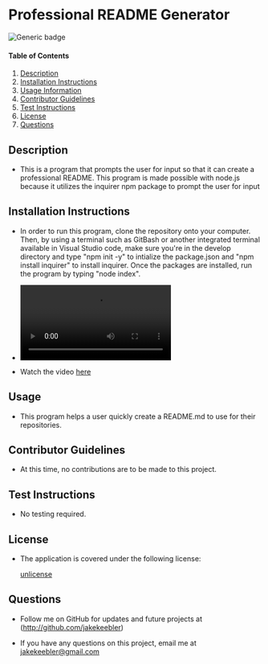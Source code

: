 # Professional README Generator

  ![Generic badge](https://img.shields.io/badge/license-unlicense-green.svg)

  #### Table of Contents
  
  1. [Description](#description)
  2. [Installation Instructions](#installation-instructions)
  3. [Usage Information](#usage-information)
  4. [Contributor Guidelines](#contributor-guidelines)
  5. [Test Instructions](#test-instructions)
  6. [License](#license)
  7. [Questions](#questions)
  
  ## Description
  * This is a program that prompts the user for input so that it can create a professional README. This program is made possible with node.js because it utilizes the inquirer npm package to prompt the user for input
  
  ## Installation Instructions
  * In order to run this program, clone the repository onto your computer. Then, by using a terminal such as GitBash or another integrated terminal available in Visual Studio code, make sure you're in the develop directory and type  "npm init -y" to intialize the package.json  and "npm install inquirer" to install inquirer. Once the packages are installed, run the program by typing "node index".

  * ![gif](./Develop/video/walkthrough.mp4)

  * Watch the video [here](https://youtu.be/r5oiGYIG3l8)
  
  ## Usage
  * This program helps a user quickly create a README.md to use for their repositories.
  
  ## Contributor Guidelines
  * At this time, no contributions are to be made to this project.
  
  ## Test Instructions
  * No testing required.
  
  ## License
  * 
    The application is covered under the following license:
    
    [unlicense](https://choosealicense.com/licenses/unlicense)
      
      
  
  ## Questions
  * Follow me on GitHub for updates and future projects at (http://github.com/jakekeebler)
  
  * If you have any questions on this project, email me at jakekeebler@gmail.com